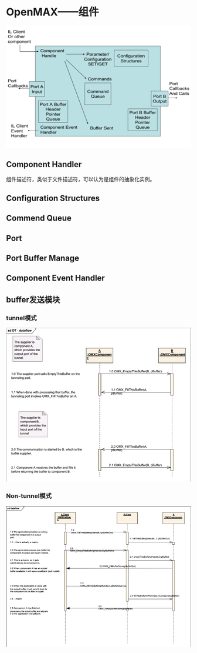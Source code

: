 # OpenMAX——组件

![Component](Component.png)

## Component Handler

组件描述符，类似于文件描述符，可以认为是组件的抽象化实例。

## Configuration Structures

## Commend Queue

## Port

## Port Buffer Manage

## Component Event Handler

## buffer发送模块

### tunnel模式



![img](tunnel.png)

### Non-tunnel模式



![img](non-tunnel.png)